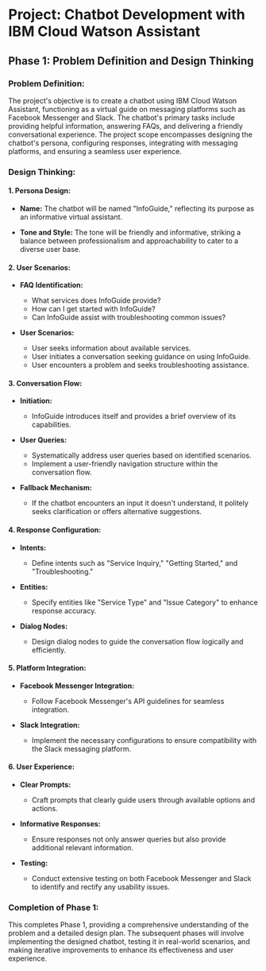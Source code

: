 # Project: Chatbot Development with IBM Cloud Watson Assistant

## Phase 1: Problem Definition and Design Thinking

### Problem Definition:

The project's objective is to create a chatbot using IBM Cloud Watson Assistant, functioning as a virtual guide on messaging platforms such as Facebook Messenger and Slack. The chatbot's primary tasks include providing helpful information, answering FAQs, and delivering a friendly conversational experience. The project scope encompasses designing the chatbot's persona, configuring responses, integrating with messaging platforms, and ensuring a seamless user experience.

### Design Thinking:

#### 1. Persona Design:

- **Name:** The chatbot will be named "InfoGuide," reflecting its purpose as an informative virtual assistant.

- **Tone and Style:** The tone will be friendly and informative, striking a balance between professionalism and approachability to cater to a diverse user base.

#### 2. User Scenarios:

- **FAQ Identification:**
  - What services does InfoGuide provide?
  - How can I get started with InfoGuide?
  - Can InfoGuide assist with troubleshooting common issues?

- **User Scenarios:**
  - User seeks information about available services.
  - User initiates a conversation seeking guidance on using InfoGuide.
  - User encounters a problem and seeks troubleshooting assistance.

#### 3. Conversation Flow:

- **Initiation:**
  - InfoGuide introduces itself and provides a brief overview of its capabilities.

- **User Queries:**
  - Systematically address user queries based on identified scenarios.
  - Implement a user-friendly navigation structure within the conversation flow.

- **Fallback Mechanism:**
  - If the chatbot encounters an input it doesn't understand, it politely seeks clarification or offers alternative suggestions.

#### 4. Response Configuration:

- **Intents:**
  - Define intents such as "Service Inquiry," "Getting Started," and "Troubleshooting."

- **Entities:**
  - Specify entities like "Service Type" and "Issue Category" to enhance response accuracy.

- **Dialog Nodes:**
  - Design dialog nodes to guide the conversation flow logically and efficiently.

#### 5. Platform Integration:

- **Facebook Messenger Integration:**
  - Follow Facebook Messenger's API guidelines for seamless integration.

- **Slack Integration:**
  - Implement the necessary configurations to ensure compatibility with the Slack messaging platform.

#### 6. User Experience:

- **Clear Prompts:**
  - Craft prompts that clearly guide users through available options and actions.

- **Informative Responses:**
  - Ensure responses not only answer queries but also provide additional relevant information.

- **Testing:**
  - Conduct extensive testing on both Facebook Messenger and Slack to identify and rectify any usability issues.

### Completion of Phase 1:

This completes Phase 1, providing a comprehensive understanding of the problem and a detailed design plan. The subsequent phases will involve implementing the designed chatbot, testing it in real-world scenarios, and making iterative improvements to enhance its effectiveness and user experience.
